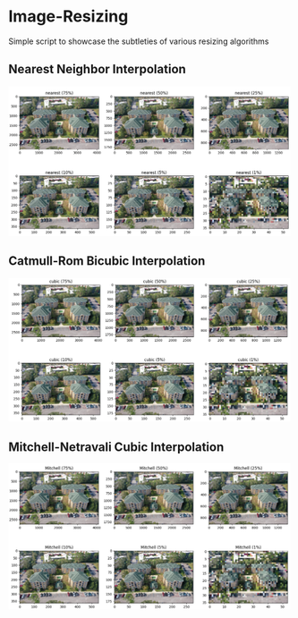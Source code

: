 # Image-Resizing
Simple script to showcase the subtleties of various resizing algorithms

## Nearest Neighbor Interpolation
<img src="https://github.com/nps6-uwf/Image-Resizing/blob/main/images/nearest_resizing.png?raw=true"></img>

## Catmull-Rom Bicubic Interpolation
<img src="https://github.com/nps6-uwf/Image-Resizing/blob/main/images/cubic_resizing.png?raw=true"></img>

## Mitchell-Netravali Cubic Interpolation
<img src="https://github.com/nps6-uwf/Image-Resizing/blob/main/images/mitchell_resizing_tf.png?raw=true"></img>
